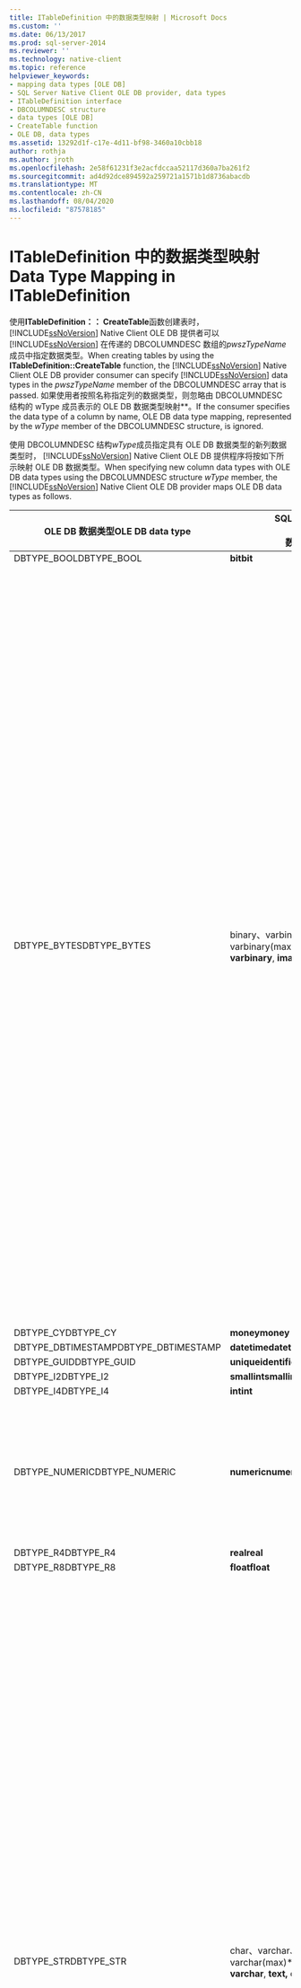 ```yaml
---
title: ITableDefinition 中的数据类型映射 | Microsoft Docs
ms.custom: ''
ms.date: 06/13/2017
ms.prod: sql-server-2014
ms.reviewer: ''
ms.technology: native-client
ms.topic: reference
helpviewer_keywords:
- mapping data types [OLE DB]
- SQL Server Native Client OLE DB provider, data types
- ITableDefinition interface
- DBCOLUMNDESC structure
- data types [OLE DB]
- CreateTable function
- OLE DB, data types
ms.assetid: 13292d1f-c17e-4d11-bf98-3460a10cbb18
author: rothja
ms.author: jroth
ms.openlocfilehash: 2e58f61231f3e2acfdccaa52117d360a7ba261f2
ms.sourcegitcommit: ad4d92dce894592a259721a1571b1d8736abacdb
ms.translationtype: MT
ms.contentlocale: zh-CN
ms.lasthandoff: 08/04/2020
ms.locfileid: "87578185"
---
```

# <a name="data-type-mapping-in-itabledefinition"></a><span data-ttu-id="e2e11-102">ITableDefinition 中的数据类型映射</span><span class="sxs-lookup"><span data-stu-id="e2e11-102">Data Type Mapping in ITableDefinition</span></span>
  <span data-ttu-id="e2e11-103">使用**ITableDefinition：： CreateTable**函数创建表时， [!INCLUDE[ssNoVersion](../../includes/ssnoversion-md.md)] Native Client OLE DB 提供者可以 [!INCLUDE[ssNoVersion](../../includes/ssnoversion-md.md)] 在传递的 DBCOLUMNDESC 数组的*pwszTypeName*成员中指定数据类型。</span><span class="sxs-lookup"><span data-stu-id="e2e11-103">When creating tables by using the **ITableDefinition::CreateTable** function, the [!INCLUDE[ssNoVersion](../../includes/ssnoversion-md.md)] Native Client OLE DB provider consumer can specify [!INCLUDE[ssNoVersion](../../includes/ssnoversion-md.md)] data types in the *pwszTypeName* member of the DBCOLUMNDESC array that is passed.</span></span> <span data-ttu-id="e2e11-104">如果使用者按照名称指定列的数据类型，则忽略由 DBCOLUMNDESC 结构的 wType 成员表示的 OLE DB 数据类型映射\*\*。</span><span class="sxs-lookup"><span data-stu-id="e2e11-104">If the consumer specifies the data type of a column by name, OLE DB data type mapping, represented by the *wType* member of the DBCOLUMNDESC structure, is ignored.</span></span>  
  
 <span data-ttu-id="e2e11-105">使用 DBCOLUMNDESC 结构*wType*成员指定具有 OLE DB 数据类型的新列数据类型时， [!INCLUDE[ssNoVersion](../../includes/ssnoversion-md.md)] Native Client OLE DB 提供程序将按如下所示映射 OLE DB 数据类型。</span><span class="sxs-lookup"><span data-stu-id="e2e11-105">When specifying new column data types with OLE DB data types using the DBCOLUMNDESC structure *wType* member, the [!INCLUDE[ssNoVersion](../../includes/ssnoversion-md.md)] Native Client OLE DB provider maps OLE DB data types as follows.</span></span>  
  
|<span data-ttu-id="e2e11-106">OLE DB 数据类型</span><span class="sxs-lookup"><span data-stu-id="e2e11-106">OLE DB data type</span></span>|<span data-ttu-id="e2e11-107">SQL Server</span><span class="sxs-lookup"><span data-stu-id="e2e11-107">SQL Server</span></span><br /><br /> <span data-ttu-id="e2e11-108">数据类型</span><span class="sxs-lookup"><span data-stu-id="e2e11-108">data type</span></span>|<span data-ttu-id="e2e11-109">其他信息</span><span class="sxs-lookup"><span data-stu-id="e2e11-109">Additional information</span></span>|  
|----------------------|------------------------------|----------------------------|  
|<span data-ttu-id="e2e11-110">DBTYPE_BOOL</span><span class="sxs-lookup"><span data-stu-id="e2e11-110">DBTYPE_BOOL</span></span>|<span data-ttu-id="e2e11-111">**bit**</span><span class="sxs-lookup"><span data-stu-id="e2e11-111">**bit**</span></span>||  
|<span data-ttu-id="e2e11-112">DBTYPE_BYTES</span><span class="sxs-lookup"><span data-stu-id="e2e11-112">DBTYPE_BYTES</span></span>|<span data-ttu-id="e2e11-113">binary、varbinary、image 或 varbinary(max)\*\*\*\*\*\*\*\*\*\*\*\*\*\*\*\*</span><span class="sxs-lookup"><span data-stu-id="e2e11-113">**binary**, **varbinary**, **image,** or **varbinary(max)**</span></span>|<span data-ttu-id="e2e11-114">[!INCLUDE[ssNoVersion](../../includes/ssnoversion-md.md)]Native Client OLE DB 提供程序检查 DBCOLUMNDESC 结构的*ulColumnSize*成员。</span><span class="sxs-lookup"><span data-stu-id="e2e11-114">The [!INCLUDE[ssNoVersion](../../includes/ssnoversion-md.md)] Native Client OLE DB provider inspects the *ulColumnSize* member of the DBCOLUMNDESC structure.</span></span> <span data-ttu-id="e2e11-115">基于实例的值和版本 [!INCLUDE[ssNoVersion](../../includes/ssnoversion-md.md)] ， [!INCLUDE[ssNoVersion](../../includes/ssnoversion-md.md)] Native Client OLE DB 提供程序将该类型映射到**映像**。</span><span class="sxs-lookup"><span data-stu-id="e2e11-115">Based on the value, and version of the [!INCLUDE[ssNoVersion](../../includes/ssnoversion-md.md)] instance, the [!INCLUDE[ssNoVersion](../../includes/ssnoversion-md.md)] Native Client OLE DB provider maps the type to **image**.</span></span><br /><br /> <span data-ttu-id="e2e11-116">如果*ulColumnSize*的值小于**binary**数据类型列的最大长度，则 [!INCLUDE[ssNoVersion](../../includes/ssnoversion-md.md)] Native Client OLE DB 提供程序将检查 DBCOLUMNDESC *rgPropertySets*成员。</span><span class="sxs-lookup"><span data-stu-id="e2e11-116">If the value of *ulColumnSize* is smaller than the maximum length of a **binary** data type column, then the [!INCLUDE[ssNoVersion](../../includes/ssnoversion-md.md)] Native Client OLE DB provider inspects the DBCOLUMNDESC *rgPropertySets* member.</span></span> <span data-ttu-id="e2e11-117">如果 VARIANT_TRUE DBPROP_COL_FIXEDLENGTH，则 [!INCLUDE[ssNoVersion](../../includes/ssnoversion-md.md)] Native Client OLE DB 提供程序将该类型映射为**binary**。</span><span class="sxs-lookup"><span data-stu-id="e2e11-117">If DBPROP_COL_FIXEDLENGTH is VARIANT_TRUE, the [!INCLUDE[ssNoVersion](../../includes/ssnoversion-md.md)] Native Client OLE DB provider maps the type to **binary**.</span></span> <span data-ttu-id="e2e11-118">如果 VARIANT_FALSE 属性的值，则 [!INCLUDE[ssNoVersion](../../includes/ssnoversion-md.md)] Native Client OLE DB 提供程序将该类型映射为**varbinary**。</span><span class="sxs-lookup"><span data-stu-id="e2e11-118">If the value of the property is VARIANT_FALSE, the [!INCLUDE[ssNoVersion](../../includes/ssnoversion-md.md)] Native Client OLE DB provider maps the type to **varbinary**.</span></span> <span data-ttu-id="e2e11-119">在这两种情况下，DBCOLUMNDESC 的 ulColumnSize 成员将确定创建的 SQL Server 列的宽度\*\*。</span><span class="sxs-lookup"><span data-stu-id="e2e11-119">In either case, the DBCOLUMNDESC *ulColumnSize* member determines the width of the SQL Server column created.</span></span>|  
|<span data-ttu-id="e2e11-120">DBTYPE_CY</span><span class="sxs-lookup"><span data-stu-id="e2e11-120">DBTYPE_CY</span></span>|<span data-ttu-id="e2e11-121">**money**</span><span class="sxs-lookup"><span data-stu-id="e2e11-121">**money**</span></span>||  
|<span data-ttu-id="e2e11-122">DBTYPE_DBTIMESTAMP</span><span class="sxs-lookup"><span data-stu-id="e2e11-122">DBTYPE_DBTIMESTAMP</span></span>|<span data-ttu-id="e2e11-123">**datetime**</span><span class="sxs-lookup"><span data-stu-id="e2e11-123">**datetime**</span></span>||  
|<span data-ttu-id="e2e11-124">DBTYPE_GUID</span><span class="sxs-lookup"><span data-stu-id="e2e11-124">DBTYPE_GUID</span></span>|<span data-ttu-id="e2e11-125">**uniqueidentifier**</span><span class="sxs-lookup"><span data-stu-id="e2e11-125">**uniqueidentifier**</span></span>||  
|<span data-ttu-id="e2e11-126">DBTYPE_I2</span><span class="sxs-lookup"><span data-stu-id="e2e11-126">DBTYPE_I2</span></span>|<span data-ttu-id="e2e11-127">**smallint**</span><span class="sxs-lookup"><span data-stu-id="e2e11-127">**smallint**</span></span>||  
|<span data-ttu-id="e2e11-128">DBTYPE_I4</span><span class="sxs-lookup"><span data-stu-id="e2e11-128">DBTYPE_I4</span></span>|<span data-ttu-id="e2e11-129">**int**</span><span class="sxs-lookup"><span data-stu-id="e2e11-129">**int**</span></span>||  
|<span data-ttu-id="e2e11-130">DBTYPE_NUMERIC</span><span class="sxs-lookup"><span data-stu-id="e2e11-130">DBTYPE_NUMERIC</span></span>|<span data-ttu-id="e2e11-131">**numeric**</span><span class="sxs-lookup"><span data-stu-id="e2e11-131">**numeric**</span></span>|<span data-ttu-id="e2e11-132">[!INCLUDE[ssNoVersion](../../includes/ssnoversion-md.md)]Native Client OLE DB 提供程序检查 DBCOLUMDESC *BPrecision*和*bScale*成员，以确定**数值**列的精度和小数位数。</span><span class="sxs-lookup"><span data-stu-id="e2e11-132">The [!INCLUDE[ssNoVersion](../../includes/ssnoversion-md.md)] Native Client OLE DB provider inspects the DBCOLUMDESC *bPrecision* and *bScale* members to determine precision and scale for the **numeric** column.</span></span>|  
|<span data-ttu-id="e2e11-133">DBTYPE_R4</span><span class="sxs-lookup"><span data-stu-id="e2e11-133">DBTYPE_R4</span></span>|<span data-ttu-id="e2e11-134">**real**</span><span class="sxs-lookup"><span data-stu-id="e2e11-134">**real**</span></span>||  
|<span data-ttu-id="e2e11-135">DBTYPE_R8</span><span class="sxs-lookup"><span data-stu-id="e2e11-135">DBTYPE_R8</span></span>|<span data-ttu-id="e2e11-136">**float**</span><span class="sxs-lookup"><span data-stu-id="e2e11-136">**float**</span></span>||  
|<span data-ttu-id="e2e11-137">DBTYPE_STR</span><span class="sxs-lookup"><span data-stu-id="e2e11-137">DBTYPE_STR</span></span>|<span data-ttu-id="e2e11-138">char、varchar、text 或 varchar(max)\*\*\*\*\*\*\*\*\*\*\*\*\*\*\*\*</span><span class="sxs-lookup"><span data-stu-id="e2e11-138">**char**, **varchar**, **text,** or **varchar(max)**</span></span>|<span data-ttu-id="e2e11-139">[!INCLUDE[ssNoVersion](../../includes/ssnoversion-md.md)]Native Client OLE DB 提供程序检查 DBCOLUMNDESC 结构的*ulColumnSize*成员。</span><span class="sxs-lookup"><span data-stu-id="e2e11-139">The [!INCLUDE[ssNoVersion](../../includes/ssnoversion-md.md)] Native Client OLE DB provider inspects the *ulColumnSize* member of the DBCOLUMNDESC structure.</span></span> <span data-ttu-id="e2e11-140">基于实例的值和版本 [!INCLUDE[ssNoVersion](../../includes/ssnoversion-md.md)] ， [!INCLUDE[ssNoVersion](../../includes/ssnoversion-md.md)] Native Client OLE DB 提供程序将该类型映射为**文本**。</span><span class="sxs-lookup"><span data-stu-id="e2e11-140">Based on the value and version of the [!INCLUDE[ssNoVersion](../../includes/ssnoversion-md.md)] instance, the [!INCLUDE[ssNoVersion](../../includes/ssnoversion-md.md)] Native Client OLE DB provider maps the type to **text**.</span></span><br /><br /> <span data-ttu-id="e2e11-141">如果*ulColumnSize*的值小于多字节字符数据类型列的最大长度，则 [!INCLUDE[ssNoVersion](../../includes/ssnoversion-md.md)] Native Client OLE DB 提供程序将检查 DBCOLUMNDESC *rgPropertySets*成员。</span><span class="sxs-lookup"><span data-stu-id="e2e11-141">If the value of *ulColumnSize* is smaller than the maximum length of a multibyte character data type column, then the [!INCLUDE[ssNoVersion](../../includes/ssnoversion-md.md)] Native Client OLE DB provider inspects the DBCOLUMNDESC *rgPropertySets* member.</span></span> <span data-ttu-id="e2e11-142">如果 VARIANT_TRUE DBPROP_COL_FIXEDLENGTH，则 [!INCLUDE[ssNoVersion](../../includes/ssnoversion-md.md)] Native Client OLE DB 提供程序将该类型映射为**char**。</span><span class="sxs-lookup"><span data-stu-id="e2e11-142">If DBPROP_COL_FIXEDLENGTH is VARIANT_TRUE, the [!INCLUDE[ssNoVersion](../../includes/ssnoversion-md.md)] Native Client OLE DB provider maps the type to **char**.</span></span> <span data-ttu-id="e2e11-143">如果 VARIANT_FALSE 属性的值，则 [!INCLUDE[ssNoVersion](../../includes/ssnoversion-md.md)] Native Client OLE DB 提供程序将该类型映射为**varchar**。</span><span class="sxs-lookup"><span data-stu-id="e2e11-143">If the value of the property is VARIANT_FALSE, the [!INCLUDE[ssNoVersion](../../includes/ssnoversion-md.md)] Native Client OLE DB provider maps the type to **varchar**.</span></span> <span data-ttu-id="e2e11-144">在这两种情况下，DBCOLUMNDESC ulColumnSize 成员将确定创建的 [!INCLUDE[ssNoVersion](../../includes/ssnoversion-md.md)] 列的宽度\*\*。</span><span class="sxs-lookup"><span data-stu-id="e2e11-144">In either case, the DBCOLUMNDESC *ulColumnSize* member determines the width of the [!INCLUDE[ssNoVersion](../../includes/ssnoversion-md.md)] column created.</span></span>|  
|<span data-ttu-id="e2e11-145">DBTYPE_UDT</span><span class="sxs-lookup"><span data-stu-id="e2e11-145">DBTYPE_UDT</span></span>|<span data-ttu-id="e2e11-146">**UDT**</span><span class="sxs-lookup"><span data-stu-id="e2e11-146">**UDT**</span></span>|<span data-ttu-id="e2e11-147">`DBCOLUMNDESC`当需要 UDT 列时，可以在结构中通过**ITableDefinition：： CreateTable**使用以下信息：</span><span class="sxs-lookup"><span data-stu-id="e2e11-147">The following information is used in `DBCOLUMNDESC` structures by **ITableDefinition::CreateTable** when UDT columns are required:</span></span><br /><br /> <span data-ttu-id="e2e11-148">-   将忽略*pwSzTypeName* 。</span><span class="sxs-lookup"><span data-stu-id="e2e11-148">-   *pwSzTypeName* is ignored.</span></span><br /><span data-ttu-id="e2e11-149">-   *rgPropertySets*必须包括 `DBPROPSET_SQLSERVERCOLUMN` `DBPROPSET_SQLSERVERCOLUMN` [使用用户定义的类型](../native-client/features/using-user-defined-types.md)中的部分中所述的属性集。</span><span class="sxs-lookup"><span data-stu-id="e2e11-149">-   *rgPropertySets* must include a `DBPROPSET_SQLSERVERCOLUMN` property set as described in the section on `DBPROPSET_SQLSERVERCOLUMN`, in [Using User-Defined Types](../native-client/features/using-user-defined-types.md).</span></span>|  
|<span data-ttu-id="e2e11-150">DBTYPE_UI1</span><span class="sxs-lookup"><span data-stu-id="e2e11-150">DBTYPE_UI1</span></span>|<span data-ttu-id="e2e11-151">**tinyint**</span><span class="sxs-lookup"><span data-stu-id="e2e11-151">**tinyint**</span></span>||  
|<span data-ttu-id="e2e11-152">DBTYPE_WSTR</span><span class="sxs-lookup"><span data-stu-id="e2e11-152">DBTYPE_WSTR</span></span>|<span data-ttu-id="e2e11-153">nchar、nvarchar、ntext 或 nvarchar(max)\*\*\*\*\*\*\*\*\*\*\*\*\*\*\*\*</span><span class="sxs-lookup"><span data-stu-id="e2e11-153">**nchar**, **nvarchar**, **ntext,** or **nvarchar(max)**</span></span>|<span data-ttu-id="e2e11-154">[!INCLUDE[ssNoVersion](../../includes/ssnoversion-md.md)]Native Client OLE DB 提供程序检查 DBCOLUMNDESC 结构的*ulColumnSize*成员。</span><span class="sxs-lookup"><span data-stu-id="e2e11-154">The [!INCLUDE[ssNoVersion](../../includes/ssnoversion-md.md)] Native Client OLE DB provider inspects the *ulColumnSize* member of the DBCOLUMNDESC structure.</span></span> <span data-ttu-id="e2e11-155">根据值， [!INCLUDE[ssNoVersion](../../includes/ssnoversion-md.md)] Native Client OLE DB 提供程序将该类型映射为**ntext**。</span><span class="sxs-lookup"><span data-stu-id="e2e11-155">Based on the value, the [!INCLUDE[ssNoVersion](../../includes/ssnoversion-md.md)] Native Client OLE DB provider maps the type to **ntext**.</span></span><br /><br /> <span data-ttu-id="e2e11-156">如果*ulColumnSize*的值小于 Unicode 字符数据类型列的最大长度，则 [!INCLUDE[ssNoVersion](../../includes/ssnoversion-md.md)] Native Client OLE DB 提供程序将检查 DBCOLUMNDESC *rgPropertySets*成员。</span><span class="sxs-lookup"><span data-stu-id="e2e11-156">If the value of *ulColumnSize* is smaller than the maximum length of a Unicode character data type column, then the [!INCLUDE[ssNoVersion](../../includes/ssnoversion-md.md)] Native Client OLE DB provider inspects the DBCOLUMNDESC *rgPropertySets* member.</span></span> <span data-ttu-id="e2e11-157">如果 VARIANT_TRUE DBPROP_COL_FIXEDLENGTH，则 [!INCLUDE[ssNoVersion](../../includes/ssnoversion-md.md)] Native Client OLE DB 提供程序将该类型映射为**nchar**。</span><span class="sxs-lookup"><span data-stu-id="e2e11-157">If DBPROP_COL_FIXEDLENGTH is VARIANT_TRUE, the [!INCLUDE[ssNoVersion](../../includes/ssnoversion-md.md)] Native Client OLE DB provider maps the type to **nchar**.</span></span> <span data-ttu-id="e2e11-158">如果 VARIANT_FALSE 属性的值，则 [!INCLUDE[ssNoVersion](../../includes/ssnoversion-md.md)] Native Client OLE DB 提供程序将该类型映射到**nvarchar**。</span><span class="sxs-lookup"><span data-stu-id="e2e11-158">If the value of the property is VARIANT_FALSE, the [!INCLUDE[ssNoVersion](../../includes/ssnoversion-md.md)] Native Client OLE DB provider maps the type to **nvarchar**.</span></span> <span data-ttu-id="e2e11-159">在这两种情况下，DBCOLUMNDESC ulColumnSize 成员将确定创建的 [!INCLUDE[ssNoVersion](../../includes/ssnoversion-md.md)] 列的宽度\*\*。</span><span class="sxs-lookup"><span data-stu-id="e2e11-159">In either case, the DBCOLUMNDESC *ulColumnSize* member determines the width of the [!INCLUDE[ssNoVersion](../../includes/ssnoversion-md.md)] column created.</span></span>|  
|<span data-ttu-id="e2e11-160">DBTYPE_XML</span><span class="sxs-lookup"><span data-stu-id="e2e11-160">DBTYPE_XML</span></span>|<span data-ttu-id="e2e11-161">**XML**</span><span class="sxs-lookup"><span data-stu-id="e2e11-161">**XML**</span></span>||  
  
> [!NOTE]  
>  <span data-ttu-id="e2e11-162">创建新表时，[!INCLUDE[ssNoVersion](../../includes/ssnoversion-md.md)] Native Client OLE DB 访问接口只映射前一个表中指定的 OLE DB 数据类型枚举值。</span><span class="sxs-lookup"><span data-stu-id="e2e11-162">When creating a new table, the [!INCLUDE[ssNoVersion](../../includes/ssnoversion-md.md)] Native Client OLE DB provider maps only the OLE DB data type enumeration values specified in the preceding table.</span></span> <span data-ttu-id="e2e11-163">尝试创建其中某一列为任何其他 OLE DB 数据类型的表时将生成错误。</span><span class="sxs-lookup"><span data-stu-id="e2e11-163">Attempting to create a table with a column of any other OLE DB data type generates an error.</span></span>  
  
## <a name="see-also"></a><span data-ttu-id="e2e11-164">另请参阅</span><span class="sxs-lookup"><span data-stu-id="e2e11-164">See Also</span></span>  
 [<span data-ttu-id="e2e11-165">数据类型 (OLE DB)</span><span class="sxs-lookup"><span data-stu-id="e2e11-165">Data Types &#40;OLE DB&#41;</span></span>](data-types-ole-db.md)  
  
  
